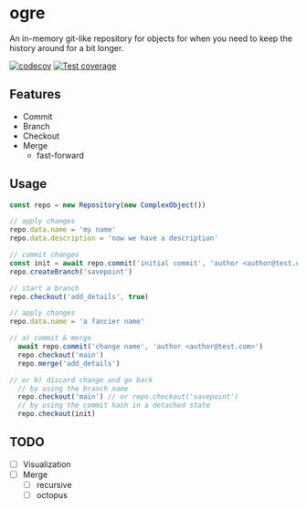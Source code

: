 # ogre

An in-memory git-like repository for objects for when you need to 
keep the history around for a bit longer.

[![codecov](https://codecov.io/gh/dotindustries/ogre/branch/main/graph/badge.svg?token=23M014CWLK)](https://codecov.io/gh/dotindustries/ogre) [![Test coverage](https://github.com/dotindustries/ogre/actions/workflows/coveralls.yml/badge.svg)](https://github.com/dotindustries/ogre/actions/workflows/coveralls.yml)

## Features

- Commit
- Branch
- Checkout
- Merge
    - fast-forward

## Usage

```typescript
const repo = new Repository(new ComplexObject())

// apply changes
repo.data.name = 'my name'
repo.data.description = 'now we have a description'

// commit changes 
const init = await repo.commit('initial commit', 'author <author@test.com>')
repo.createBranch('savepoint')

// start a branch
repo.checkout('add_details', true)

// apply changes
repo.data.name = 'a fancier name'

// a) commit & merge
  await repo.commit('change name', 'author <author@test.com>')
  repo.checkout('main')
  repo.merge('add_details')

// or b) discard change and go back
  // by using the branch name 
  repo.checkout('main') // or repo.checkout('savepoint')
  // by using the commit hash in a detached state
  repo.checkout(init)
```

## TODO

- [ ] Visualization
- [ ] Merge
    - [ ] recursive
    - [ ] octopus
